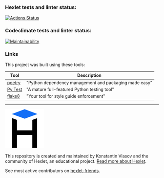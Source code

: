 ### Hexlet tests and linter status:
[![Actions Status](https://github.com/kvlas/python-project-49/actions/workflows/hexlet-check.yml/badge.svg)](https://github.com/kvlas/python-project-49/actions)
### Codeclimate tests and linter status:
[![Maintainability](https://api.codeclimate.com/v1/badges/608bc2a19054b74fe76d/maintainability)](https://codeclimate.com/github/kvlas/python-project-49/maintainability)

### Links

This project was built using these tools:

| Tool                                                                        | Description                                             |
|-----------------------------------------------------------------------------|---------------------------------------------------------|
| [poetry](https://python-poetry.org/)                                        | "Python dependency management and packaging made easy"  |
| [Py.Test](https://pytest.org)                                               | "A mature full-featured Python testing tool"            |
| [flake8](https://flake8.pycqa.org/)                                         | "Your tool for style guide enforcement" |

---

[![Hexlet Ltd. logo](https://raw.githubusercontent.com/Hexlet/assets/master/images/hexlet_logo128.png)](https://hexlet.io/?utm_source=github&utm_medium=link&utm_campaign=python-package)

This repository is created and maintained by Konstantin Vlasov and the community of Hexlet, an educational project. [Read more about Hexlet](https://hexlet.io/?utm_source=github&utm_medium=link&utm_campaign=python-package).

See most active contributors on [hexlet-friends](https://friends.hexlet.io/).

